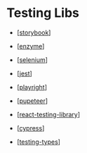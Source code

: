 # Testing Libs

- [[storybook]]
- [[enzyme]]
- [[selenium]]
- [[jest]]
- [[playright]]
- [[pupeteer]]
- [[react-testing-library]]
- [[cypress]]

- [[testing-types]]

[//begin]: # "Autogenerated link references for markdown compatibility"
[storybook]: storybook "Storybook v6"
[enzyme]: enzyme "Enzyme"
[selenium]: selenium "Selenium"
[jest]: jest "Jest"
[playright]: playright "Playright"
[pupeteer]: pupeteer "Pupeteer"
[react-testing-library]: react-testing-library "React Testing Library"
[cypress]: cypress "Cypress"
[testing-types]: ../testing-types/testing-types "Testing Types"
[//end]: # "Autogenerated link references"

